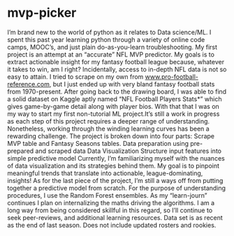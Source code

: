 # mvp-picker
I’m brand new to the world of python as it relates to Data science/ML.  I spent this past year learning python through a variety of online code camps, MOOC’s, and just plain do-as-you-learn troubleshooting.   My first project is an attempt at an “accurate” NFL MVP predictor. My goals is to extract actionable insight for my fantasy football league because, whatever it takes to win, am I right?  Incidentally, access to in-depth NFL data is not so easy to attain.  I tried to scrape on my own from www.pro-football-reference.com, but I just ended up with very bland fantasy football stats from 1970-present.   After going back to the drawing board, I was able to find a solid dataset on Kaggle aptly named “NFL Football Players Stats*” which gives  game-by-game detail along with player bios.   With that that I was on my way to start my first non-tutorial ML project.It’s still a work in progress as each step of this project requires a deeper range of  understanding. Nonetheless, working through the winding learning curves has been a rewarding challenge.    The project is broken down into four parts: Scrape MVP table and Fantasy Seasons tables. Data preparation using pre-prepared and scraped data Data Visualization  Structure input features into simple predictive model  Currently, I’m familiarizing myself with the nuances of data visualization and its strategies behind them. My goal is to pinpoint meaningful trends that translate into actionable, league-dominating, insights!  As for the last piece of the project, I’m still a ways off from putting together a predictive model from scratch. For the purpose of understanding procedures, I use the Random Forest ensembles. As my “learn-journ” continues I plan on internalizing the maths driving the algorithms. I am a long way from being considered skillful in this regard, so I’ll continue to seek peer-reviews, and additional learning resources.      Data set is as recent as the end of last season. Does not include updated rosters and rookies.
